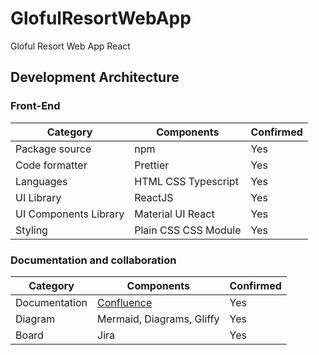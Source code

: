 # GlofulResortWebApp
Gloful Resort Web App React

## Development Architecture
### Front-End

|Category|Components|Confirmed|
|--------|----------|---------|
|Package source|npm|Yes|
|Code formatter|Prettier|Yes|
|Languages|HTML CSS Typescript|Yes|
|UI Library|ReactJS|Yes|
|UI Components Library|Material UI React|Yes|
|Styling|Plain CSS CSS Module|Yes|

### Documentation and collaboration
|Category|Components|Confirmed|
|--------|----------|---------|
|Documentation|[Confluence](https://eugene-jhon-m-ravina.atlassian.net/wiki/spaces/GLOFUL/overview "Confluence")|Yes|
|Diagram|Mermaid, Diagrams, Gliffy |Yes|
|Board|Jira|Yes|